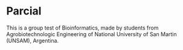 Parcial
=======

This is a group test of Bioinformatics, made by students from Agrobiotechnologic Engineering of National University of San Martin (UNSAM), Argentina.
